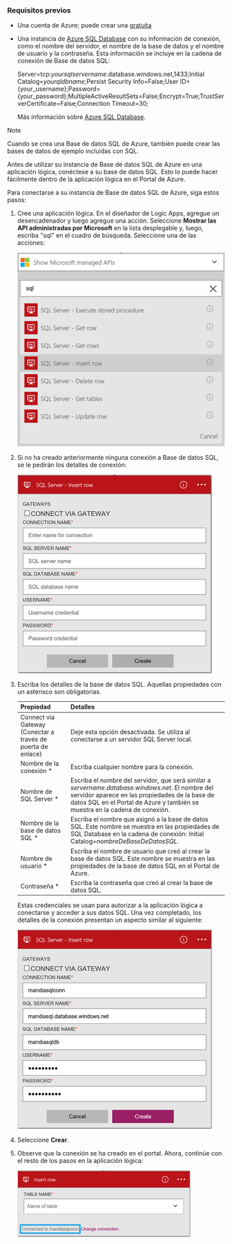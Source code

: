 ### <a name="prerequisites"></a>Requisitos previos
* Una cuenta de Azure; puede crear una [gratuita](https://azure.microsoft.com/free)
* Una instancia de [Azure SQL Database](../articles/sql-database/sql-database-get-started.md) con su información de conexión, como el nombre del servidor, el nombre de la base de datos y el nombre de usuario y la contraseña. Esta información se incluye en la cadena de conexión de Base de datos SQL:
  
    Server=tcp:*yoursqlservername*.database.windows.net,1433;Initial Catalog=*yourqldbname*;Persist Security Info=False;User ID={your_username};Password={your_password};MultipleActiveResultSets=False;Encrypt=True;TrustServerCertificate=False;Connection Timeout=30;
  
    Más información sobre [Azure SQL Database](https://azure.microsoft.com/services/sql-database).

> [!NOTE]
> Cuando se crea una Base de datos SQL de Azure, también puede crear las bases de datos de ejemplo incluidas con SQL. 
> 
> 

Antes de utilizar su instancia de Base de datos SQL de Azure en una aplicación lógica, conéctese a su base de datos SQL. Esto lo puede hacer fácilmente dentro de la aplicación lógica en el Portal de Azure.  

Para conectarse a su instancia de Base de datos SQL de Azure, siga estos pasos:  

1. Cree una aplicación lógica. En el diseñador de Logic Apps, agregue un desencadenador y luego agregue una acción. Seleccione **Mostrar las API administradas por Microsoft** en la lista desplegable y, luego, escriba "sql" en el cuadro de búsqueda. Seleccione una de las acciones:  
   
    ![paso de creación de conexión de SQL Azure](./media/connectors-create-api-sqlazure/sql-actions.png)
2. Si no ha creado anteriormente ninguna conexión a Base de datos SQL, se le pedirán los detalles de conexión:  
   
    ![paso de creación de conexión de SQL Azure](./media/connectors-create-api-sqlazure/connection-details.png) 
3. Escriba los detalles de la base de datos SQL. Aquellas propiedades con un asterisco son obligatorias.
   
   | Propiedad | Detalles |
   | --- | --- |
   | Connect via Gateway (Conectar a través de puerta de enlace) |Deje esta opción desactivada. Se utiliza al conectarse a un servidor SQL Server local. |
   | Nombre de la conexión * |Escriba cualquier nombre para la conexión. |
   | Nombre de SQL Server * |Escriba el nombre del servidor, que será similar a *servername.database.windows.net*. El nombre del servidor aparece en las propiedades de la base de datos SQL en el Portal de Azure y también se muestra en la cadena de conexión. |
   | Nombre de la base de datos SQL * |Escriba el nombre que asignó a la base de datos SQL. Este nombre se muestra en las propiedades de SQL Database en la cadena de conexión: Initial Catalog=*nombreDeBaseDeDatosSQL*. |
   | Nombre de usuario * |Escriba el nombre de usuario que creó al crear la base de datos SQL. Este nombre se muestra en las propiedades de la base de datos SQL en el Portal de Azure. |
   | Contraseña * |Escriba la contraseña que creó al crear la base de datos SQL. |
   
    Estas credenciales se usan para autorizar a la aplicación lógica a conectarse y acceder a sus datos SQL. Una vez completado, los detalles de la conexión presentan un aspecto similar al siguiente:  
   
    ![paso de creación de conexión de SQL Azure](./media/connectors-create-api-sqlazure/sample-connection.png) 
4. Seleccione **Crear**. 
5. Observe que la conexión se ha creado en el portal. Ahora, continúe con el resto de los pasos en la aplicación lógica: 
   
    ![paso de creación de conexión de SQL Azure](./media/connectors-create-api-sqlazure/table.png)



<!--HONumber=Nov16_HO3-->


